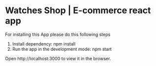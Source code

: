 # Watches Shop | E-commerce react app

For installing this App please do this following steps

1. Install dependency: npm install
2. Run the app in the development mode: npm start

Open http://localhost:3000 to view it in the browser.


